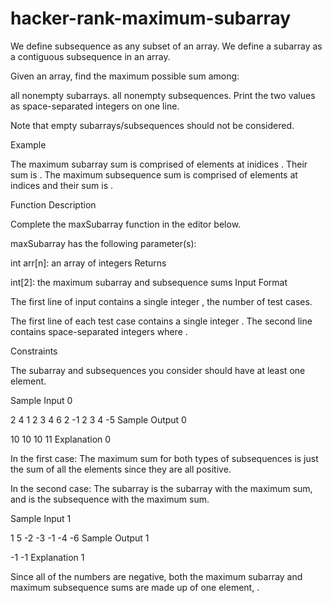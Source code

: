 # hacker-rank-maximum-subarray

We define subsequence as any subset of an array. We define a subarray as a contiguous subsequence in an array.

Given an array, find the maximum possible sum among:

all nonempty subarrays.
all nonempty subsequences.
Print the two values as space-separated integers on one line.

Note that empty subarrays/subsequences should not be considered.

Example

The maximum subarray sum is comprised of elements at inidices . Their sum is . The maximum subsequence sum is comprised of elements at indices  and their sum is .

Function Description

Complete the maxSubarray function in the editor below.

maxSubarray has the following parameter(s):

int arr[n]: an array of integers
Returns

int[2]: the maximum subarray and subsequence sums
Input Format

The first line of input contains a single integer , the number of test cases.

The first line of each test case contains a single integer .
The second line contains  space-separated integers  where .

Constraints

The subarray and subsequences you consider should have at least one element.

Sample Input 0

2
4
1 2 3 4
6
2 -1 2 3 4 -5
Sample Output 0

10 10
10 11
Explanation 0

In the first case: The maximum sum for both types of subsequences is just the sum of all the elements since they are all positive.

In the second case: The subarray  is the subarray with the maximum sum, and  is the subsequence with the maximum sum.

Sample Input 1

1
5
-2 -3 -1 -4 -6
Sample Output 1

-1 -1
Explanation 1

Since all of the numbers are negative, both the maximum subarray and maximum subsequence sums are made up of one element, .
